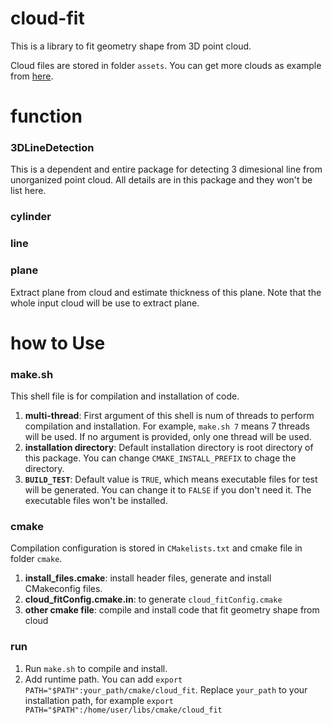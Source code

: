 # cloud-fit
This is a library to fit geometry shape from 3D point cloud.

Cloud files are stored in folder `assets`. You can get more clouds as example from [here](https://github.com/blue-stone-j/assets).

# function

### 3DLineDetection
This is a dependent and entire package for detecting 3 dimesional line from unorganized point cloud. All details are in this package and they won't be list here.

### cylinder

### line

### plane
Extract plane from cloud and estimate thickness of this plane. Note that the whole input cloud will be use to extract plane.

# how to Use

### make.sh
This shell file is for compilation and installation of code. 
1. **multi-thread**: First argument of this shell is num of threads to perform compilation and installation. For example, `make.sh 7` means 7 threads will be used. If no argument is provided, only one thread will be used.
2. **installation directory**: Default installation directory is root directory of this package. You can change `CMAKE_INSTALL_PREFIX` to chage the directory.
3. **`BUILD_TEST`**: Default value is `TRUE`, which means executable files for test will be generated. You can change it to `FALSE` if you don't need it. The executable files won't be installed.

### cmake
Compilation configuration is stored in `CMakelists.txt` and cmake file in folder `cmake`.
1. **install_files.cmake**: install header files, generate and install CMakeconfig files.
2. **cloud_fitConfig.cmake.in**: to generate `cloud_fitConfig.cmake`
3. **other cmake file**: compile and install code that fit geometry shape from cloud

### run
1. Run `make.sh` to compile and install.
2. Add runtime path. You can add `export PATH="$PATH":your_path/cmake/cloud_fit`. Replace `your_path` to your installation path, for example `export PATH="$PATH":/home/user/libs/cmake/cloud_fit`